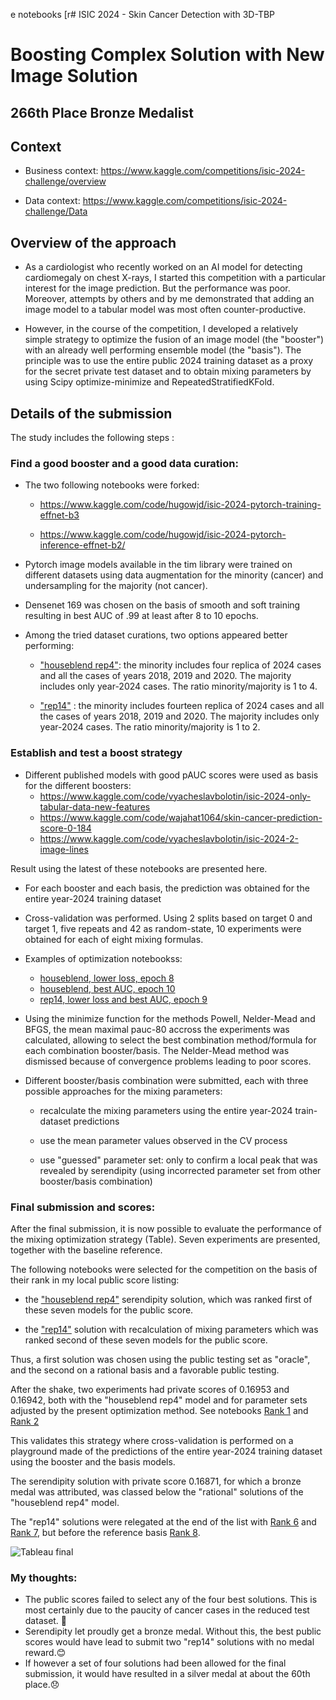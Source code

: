 e notebooks [r# ISIC 2024 - Skin Cancer Detection with 3D-TBP
#  Boosting Complex Solution with New Image Solution 

## 266th Place Bronze Medalist

## Context

- Business context: https://www.kaggle.com/competitions/isic-2024-challenge/overview

- Data context: https://www.kaggle.com/competitions/isic-2024-challenge/Data

## Overview of the approach

-  As a cardiologist who recently worked on an AI model for detecting cardiomegaly on chest X-rays, I started this competition with a particular interest for the image prediction. But the performance was poor. Moreover, attempts by others and by me demonstrated that adding an image model to a tabular model was most often counter-productive.
 
 -  However, in the course of the competition, I developed a relatively simple strategy to optimize the fusion of an image model (the "booster") with an already well performing ensemble model (the "basis"). The principle was to use the entire public 2024 training dataset as a proxy for the secret private test dataset and to obtain mixing parameters by using Scipy optimize-minimize and RepeatedStratifiedKFold.
 
## Details of the submission

The study includes the following steps :

### Find a good booster and a good data curation:

   - The two following notebooks were forked:
   
     - https://www.kaggle.com/code/hugowjd/isic-2024-pytorch-training-effnet-b3

     - https://www.kaggle.com/code/hugowjd/isic-2024-pytorch-inference-effnet-b2/
  
  - Pytorch image models available in the tim library were trained on different datasets using data augmentation for the minority (cancer) and undersampling for the majority (not cancer).
 
  - Densenet 169 was chosen on the basis of smooth and soft training resulting in best AUC of .99 at least after 8 to 10 epochs.

  - Among the tried dataset curations, two options appeared better performing:

    - ["houseblend rep4"](https://github.com/pdc-quantum/isic-2024/blob/main/houseblend%20rep4%20densenet%20169%20training%20of%20zinneke%20picture.ipynb): the minority includes four replica of 2024 cases and all the cases of years 2018, 2019 and 2020. The majority includes only year-2024 cases. The ratio minority/majority is 1 to 4.
  

    - ["rep14"](https://github.com/pdc-quantum/isic-2024/blob/main/rep14%20densenet%20169%20training%20of%20zinneke%20picture.ipynb) :  the minority includes fourteen replica of 2024 cases and all the cases of years 2018, 2019 and 2020. The majority includes only year-2024 cases. The ratio minority/majority is 1 to 2.

   
### Establish and test a boost strategy

  - Different published models with good pAUC scores were used as basis for the different boosters:
    - https://www.kaggle.com/code/vyacheslavbolotin/isic-2024-only-tabular-data-new-features
    - https://www.kaggle.com/code/wajahat1064/skin-cancer-prediction-score-0-184
    - https://www.kaggle.com/code/vyacheslavbolotin/isic-2024-2-image-lines
   
Result using the latest of these notebooks are presented here.  
 
  - For each booster and each basis, the prediction was obtained for the entire year-2024 training dataset

  - Cross-validation was performed. Using 2 splits based on target 0 and target 1, five repeats and 42 as random-state, 10 experiments were obtained for each of eight mixing formulas.

  - Examples of optimization notebookss:
    -  [houseblend, lower loss, epoch 8](https://github.com/pdc-quantum/isic-2024/blob/main/nb4%20houseblend%20loss%20optimization%20ISIC%202024%20merge%20predictions%20tabular%20and%20image.ipynb)
    -  [houseblend, best AUC, epoch 10](https://github.com/pdc-quantum/isic-2024/blob/main/nb4%20houseblend%20auc%20optimization%20ISIC%202024%20merge%20predictions%20tabular%20and%20image.ipynb)
    -  [rep14, lower loss and best AUC, epoch 9](https://github.com/pdc-quantum/isic-2024/blob/main/nb4%20rep14%20optimization%20ISIC%202024%20merge%20predictions%20tabular%20and%20image.ipynb)
     
  - Using the minimize function for the methods Powell, Nelder-Mead and BFGS, the mean maximal pauc-80 accross the experiments was calculated, allowing to select the best combination method/formula for each combination booster/basis. The Nelder-Mead method was dismissed because of convergence problems leading to poor scores.
 
  - Different booster/basis combination were submitted,  each with three possible approaches for the mixing parameters:
     
     - recalculate the mixing parameters using the entire year-2024 train-dataset predictions
     
     - use the mean parameter values observed in the CV process
     
     - use "guessed" parameter set: only to confirm a local peak that was revealed by serendipity (using incorrected parameter set from other booster/basis combination)

 ### Final submission and scores:

   After the final submission, it is now possible to evaluate the  performance of the mixing optimization strategy (Table). Seven experiments are presented, together with the baseline reference. 
   
   The following notebooks were selected for the competition on the basis of their rank in my local public score listing:

   - the ["houseblend rep4"](https://github.com/pdc-quantum/isic-2024/blob/main/rank%205/ntb4-mix-d169-isic-2024-2-image-lines%20(3).ipynb) serendipity solution, which was ranked first of these seven models for the public score. 
  
   - the ["rep14"](https://github.com/pdc-quantum/isic-2024/blob/main/rank%206/ntb4-mix-d169-isic-2024-2-image-lines%20(4).ipynb) solution with recalculation of mixing parameters which was ranked second of these seven models for the public score.
  
   Thus, a first solution was chosen using the public testing set as "oracle", and the second on a rational basis and a favorable public testing.

   After the shake, two experiments  had  private scores of 0.16953 and 0.16942, both with the "houseblend rep4" model and for parameter sets adjusted by the present optimization method. See notebooks [Rank 1](https://github.com/pdc-quantum/isic-2024/blob/main/rank%201/ntb4-mix-d169-isic-2024-2-image-lines.ipynb) and [Rank 2](https://github.com/pdc-quantum/isic-2024/blob/main/rank%202/ntb4-mix-d169-isic-2024-2-image-lines%20(1).ipynb)

   This validates this strategy where cross-validation is performed on a playground made of the predictions of the entire year-2024 training dataset using the booster and the basis models.

   The serendipity solution with private score 0.16871, for which a bronze medal was attributed, was classed below the "rational" solutions of the "houseblend rep4" model.

   The "rep14" solutions were relegated at the end of the list with [Rank 6](https://github.com/pdc-quantum/isic-2024/blob/main/rank%206/ntb4-mix-d169-isic-2024-2-image-lines%20(4).ipynb) and [Rank 7](https://github.com/pdc-quantum/isic-2024/blob/main/rank%207/ntb4-mix-d169-isic-2024-2-image-lines%20(5).ipynb), but before the reference basis [Rank 8](https://github.com/pdc-quantum/isic-2024/blob/main/rank%208/ntb4-mix-d169-isic-2024-2-image-lines%20(6).ipynb).
    

![Tableau final](https://github.com/user-attachments/assets/bb450a07-0122-4630-b71c-9986f6c3210c)



### My thoughts:

 - The public scores failed to select any of the four best solutions. This is most certainly due to the paucity of cancer cases in the reduced test dataset. 🤔
 - Serendipity let proudly get a bronze medal. Without this, the best public scores would have lead to submit two "rep14" solutions with no medal reward.😊
 - If however a set of four solutions had been allowed for the final submission, it would have resulted in a silver medal at about the 60th place.😞
  







